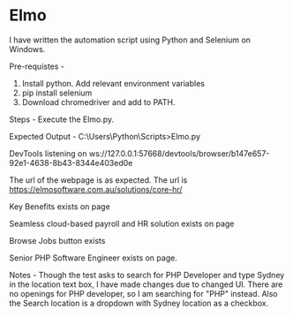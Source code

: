 # Elmo
I have written the automation script using Python and Selenium on Windows.

Pre-requistes -
1. Install python. Add relevant environment variables
2. pip install selenium
3. Download chromedriver and add to PATH.

Steps -
Execute the Elmo.py.

Expected Output - 
 C:\Users\Python\Scripts>Elmo.py
 
 DevTools listening on ws://127.0.0.1:57668/devtools/browser/b147e657-92e1-4638-8b43-8344e403ed0e
 
 The url of the webpage is as expected. The url is https://elmosoftware.com.au/solutions/core-hr/
 
 Key Benefits exists on page
 
 Seamless cloud-based payroll and HR solution exists on page
 
 Browse Jobs button exists
 
 Senior PHP Software Engineer exists on page.

Notes - 
Though the test asks to search for PHP Developer and type Sydney in the location text box, I have made changes due to changed UI. There are no openings for PHP developer, so I am searching for "PHP" instead. Also the Search location is a dropdown with Sydney location as a checkbox.




